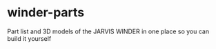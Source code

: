 # winder-parts
Part list and 3D models of the JARVIS WINDER in one place so you can build it yourself
